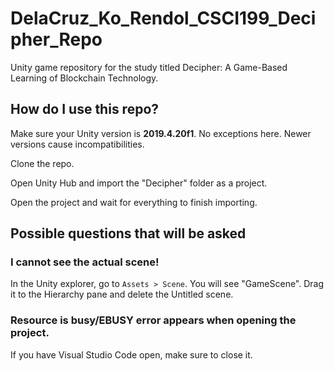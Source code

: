 # DelaCruz_Ko_Rendol_CSCI199_Decipher_Repo

Unity game repository for the study titled Decipher: A Game-Based Learning of Blockchain Technology.

## How do I use this repo?

Make sure your Unity version is **2019.4.20f1**. No exceptions here. Newer versions cause incompatibilities.

Clone the repo.

Open Unity Hub and import the "Decipher" folder as a project.

Open the project and wait for everything to finish importing.

## Possible questions that will be asked

### I cannot see the actual scene!

In the Unity explorer, go to ``Assets > Scene``. You will see "GameScene". Drag it to the Hierarchy pane and delete the Untitled scene. 

### Resource is busy/EBUSY error appears when opening the project.

If you have Visual Studio Code open, make sure to close it.
